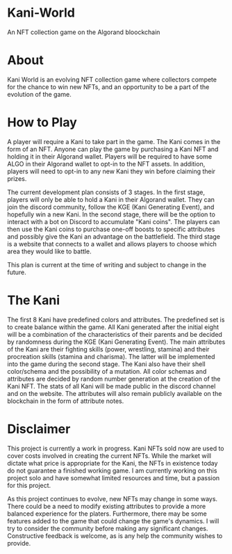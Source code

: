# Kani-World
An NFT collection game on the Algorand bloockchain

# About
Kani World is an evolving NFT collection game where collectors compete for the chance to win new NFTs, and an opportunity to be a part of the evolution of the game. 

# How to Play
A player will require a Kani to take part in the game. The Kani comes in the form of an NFT. Anyone can play the game by purchasing a Kani NFT and holding it in their Algorand wallet. Players will be required to have some ALGO in their Algorand wallet to opt-in to the NFT assets. In addition, players will need to opt-in to any new Kani they win before claiming their prizes.

The current development plan consists of 3 stages. In the first stage, players will only be able to hold a Kani in their Algorand wallet. They can join the discord community, follow the KGE (Kani Generating Event), and hopefully win a new Kani. In the second stage, there will be the option to interact with a bot on Discord to accumulate "Kani coins". The players can then use the Kani coins to purchase one-off boosts to specific attributes and possibly give the Kani an advantage on the battlefield. The third stage is a website that connects to a wallet and allows players to choose which area they would like to battle. 

This plan is current at the time of writing and subject to change in the future.

# The Kani
The first 8 Kani have predefined colors and attributes. The predefined set is to create balance within the game. All Kani generated after the initial eight will be a combination of the characteristics of their parents and be decided by randomness during the KGE (Kani Generating Event). The main attributes of the Kani are their fighting skills (power, wrestling, stamina) and their procreation skills (stamina and charisma). The latter will be implemented into the game during the second stage. The Kani also have their shell color/schema and the possibility of a mutation. All color schemas and attributes are decided by random number generation at the creation of the Kani NFT. The stats of all Kani will be made public in the discord channel and on the website. The attributes will also remain publicly available on the blockchain in the form of attribute notes.

# Disclaimer
This project is currently a work in progress. Kani NFTs sold now are used to cover costs involved in creating the current NFTs. While the market will dictate what price is appropriate for the Kani, the NFTs in existence today do not guarantee a finished working game. I am currently working on this project solo and have somewhat limited resources and time, but a passion for this project.

As this project continues to evolve, new NFTs may change in some ways. There could be a need to modify existing attributes to provide a more balanced experience for the platers. Furthermore, there may be some features added to the game that could change the game's dynamics. I will try to consider the community before making any significant changes. Constructive feedback is welcome, as is any help the community wishes to provide.
